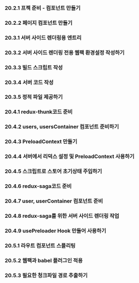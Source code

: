 ### 20.2.1 프젝 준비 - 컴포넌트 만들기

### 20.2.2 페이지 컴포넌트 만들기

### 20.3.1 서버 사이드 렌더링용 엔트리

### 20.3.2 서버 사이드 렌더링 전용 웹팩 환경설정 작성하기

### 20.3.3 빌드 스크립트 작성

### 20.3.4 서버 코드 작성

### 20.3.5 정적 파일 제공하기

### 20.4.1 redux-thunk코드 준비

### 20.4.2 users, usersContainer 컴포넌트 준비하기

### 20.4.3 PreloadContext 만들기

### 20.4.4 서버에서 리덕스 설정 및 PreloadContext 사용하기

### 20.4.5 스크립트로 스토어 초기상태 주입하기

### 20.4.6 redux-saga코드 준비

### 20.4.7 user, userContainer 컴포넌트 준비

### 20.4.8 redux-saga를 위한 서버 사이드 렌더링 작업

### 20.4.9 usePreloader Hook 만들어 사용하기

### 20.5.1 라우트 컴포넌트 스플리팅

### 20.5.2 웹팩과 babel 플러그인 적용

### 20.5.3 필요한 청크파일 경로 추출하기
